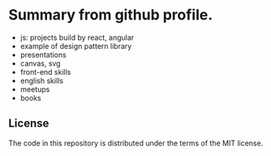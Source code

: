 # Summary from github profile.
* js: projects build by react, angular
* example of design pattern library
* presentations
* canvas, svg
* front-end skills
* english skills
* meetups
* books

## License

The code in this repository is distributed under the terms of the MIT license.
